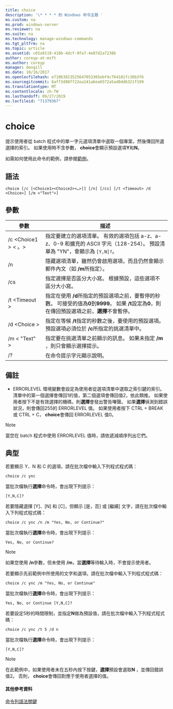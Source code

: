 ```yaml
---
title: choice
description: '\* * * * 的 Windows 命令主題 '
ms.custom: na
ms.prod: windows-server
ms.reviewer: na
ms.suite: na
ms.technology: manage-windows-commands
ms.tgt_pltfrm: na
ms.topic: article
ms.assetid: c65a9119-410b-4dcf-9fa7-4e07d2a7238b
author: coreyp-at-msft
ms.author: coreyp
manager: dongill
ms.date: 10/16/2017
ms.openlocfilehash: e710b3813525647053365ebf4c764181fc38b3f6
ms.sourcegitcommit: 6aff3d88ff22ea141a6ea6572a5ad8dd6321f199
ms.translationtype: MT
ms.contentlocale: zh-TW
ms.lasthandoff: 09/27/2019
ms.locfileid: "71379367"
---
```

# <a name="choice"></a>choice



提示使用者從 batch 程式中的單一字元選項清單中選取一個專案，然後傳回所選選擇的索引。 如果使用時不含參數， **choice**會顯示預設選項**Y**和**N**。

如需如何使用此命令的範例，請參閱[範例](#BKMK_examples)。

## <a name="syntax"></a>語法

```
choice [/c [<Choice1><Choice2><…>]] [/n] [/cs] [/t <Timeout> /d <Choice>] [/m <"Text">]
```

## <a name="parameters"></a>參數

|參數|描述|
|---------|-----------|
|/c \<Choice1 > <Choice2> < 。>|指定要建立的選項清單。 有效的選項包括 a-z、a-z、0-9 和擴充的 ASCII 字元（128-254）。 預設清單為 "YN"，會顯示為 `[Y,N]?`。|
|/n|隱藏選項清單，雖然仍會啟用選項，而且仍然會顯示郵件內文（如 **/m**所指定）。|
|/cs|指定選擇是否區分大小寫。 根據預設，這些選項不區分大小寫。|
|/t \<Timeout >|指定在使用 **/d**所指定的預設選項之前，要暫停的秒數。 可接受的值為**0**到**9999**。 如果 **/t**設定為**0**，則在傳回預設選項之前，**選擇**不會暫停。|
|/d \<Choice >|指定在等候 **/t**指定的秒數之後，要使用的預設選項。 預設選項必須位於 **/c**所指定的挑選清單中。|
|/m < "Text" >|指定要在挑選清單之前顯示的訊息。 如果未指定 **/m** ，則只會顯示選擇提示。|
|/?|在命令提示字元顯示說明。|

## <a name="remarks"></a>備註

-   ERRORLEVEL 環境變數會設定為使用者從選項清單中選取之索引鍵的索引。 清單中的第一個選擇會傳回1的值，第二個選項會傳回值2，依此類推。 如果使用者按下不是有效選擇的機碼，則**選擇**會發出警告嗶聲。 如果**選擇**偵測到錯誤狀況，則會傳回255的 ERRORLEVEL 值。 如果使用者按下 CTRL + BREAK 或 CTRL + C， **choice**會傳回 ERRORLEVEL 值0。

> [!NOTE]
> 當您在 batch 程式中使用 ERRORLEVEL 值時，請依遞減順序列出它們。

## <a name="BKMK_examples"></a>典型

若要顯示 Y、N 和 C 的選項，請在批次檔中輸入下列程式程式碼：
```
choice /c ync
```
當批次檔執行**選擇**命令時，會出現下列提示：
```
[Y,N,C]?
```
若要隱藏選擇 [Y]、[N] 和 [C]，但顯示 [是，否] 或 [繼續] 文字，請在批次檔中輸入下列程式程式碼：
```
choice /c ync /n /m "Yes, No, or Continue?"
```
當批次檔執行**選擇**命令時，會出現下列提示：
```
Yes, No, or Continue?
```

> [!NOTE]
> 如果您使用 **/n**參數，但未使用 **/m**，當**選擇**等待輸入時，不會提示使用者。

若要顯示先前範例中所使用的文字和選項，請在批次檔中輸入下列程式程式碼：
```
choice /c ync /m "Yes, No, or Continue"
```
當批次檔執行**選擇**命令時，會出現下列提示：
```
Yes, No, or Continue [Y,N,C]?
```
若要設定5秒的時間限制，並指定**N**做為預設值，請在批次檔中輸入下列程式程式碼：
```
choice /c ync /t 5 /d n
```
當批次檔執行**選擇**命令時，會出現下列提示：
```
[Y,N,C]?
```

> [!NOTE]
> 在此範例中，如果使用者未在五秒內按下按鍵，**選擇**預設會選取**N** ，並傳回錯誤值2。 否則， **choice**會傳回對應于使用者選擇的值。

#### <a name="additional-references"></a>其他參考資料

[命令列語法關鍵](command-line-syntax-key.md)